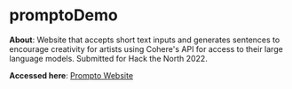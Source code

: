 # promptoDemo

**About**: Website that accepts short text inputs and generates sentences to encourage creativity for artists using Cohere's API for access to their large language models. Submitted for Hack the North 2022.

**Accessed here**: [Prompto Website](christopherojo.github.io/promptoDemo/)

